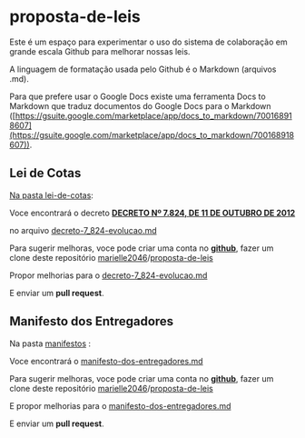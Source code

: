# proposta-de-leis
<!-- Output copied to clipboard! -->

<!-----
NEW: Check the "Suppress top comment" option to remove this info from the output.

Conversion time: 0.515 seconds.


Using this Markdown file:

1. Paste this output into your source file.
2. See the notes and action items below regarding this conversion run.
3. Check the rendered output (headings, lists, code blocks, tables) for proper
   formatting and use a linkchecker before you publish this page.

Conversion notes:

* Docs to Markdown version 1.0β28
* Tue Jun 30 2020 19:45:32 GMT-0700 (PDT)
* Source doc: Este é um espaço para experimentar o uso do sistema de colaboração em grande escala Github para melhorar nossas leis
----->


Este é um espaço para experimentar o uso do sistema de colaboração em grande escala Github para melhorar nossas leis.

A linguagem de formatação usada pelo Github é o Markdown (arquivos .md).

Para que prefere usar o Google Docs existe uma ferramenta Docs to Markdown que traduz documentos do Google Docs para o Markdown ([https://gsuite.google.com/marketplace/app/docs_to_markdown/700168918607](https://gsuite.google.com/marketplace/app/docs_to_markdown/700168918607)).


## Lei de Cotas

[Na pasta lei-de-cotas](https://github.com/marielle2046/proposta-de-leis/tree/master/lei-de-cotas):

Voce encontrará o decreto **[DECRETO Nº 7.824, DE 11 DE OUTUBRO DE 2012](http://legislacao.planalto.gov.br/legisla/legislacao.nsf/Viw_Identificacao/DEC%207.824-2012?OpenDocument)**

no arquivo [ decreto-7_824-evolucao.md](https://github.com/marielle2046/proposta-de-leis/commit/2b51f6bf8e91067d5025d31c028c0e0ff8837634)

Para sugerir melhoras, voce pode criar uma conta no **[github](https://github.com/join)**, fazer um clone deste repositório [marielle2046](https://github.com/marielle2046)/[proposta-de-leis](https://github.com/marielle2046/proposta-de-leis)

Propor melhorias  para o [decreto-7_824-evolucao.md](https://github.com/marielle2046/proposta-de-leis/commit/2b51f6bf8e91067d5025d31c028c0e0ff8837634)

E enviar um **pull request**.


## Manifesto dos Entregadores

Na pasta [manifestos](https://github.com/marielle2046/proposta-de-leis/tree/master/manifestos) :

Voce encontrará o [manifesto-dos-entregadores.md](https://github.com/marielle2046/proposta-de-leis/blob/master/manifestos/manifesto-dos-entregadores.md)

Para sugerir melhoras, voce pode criar uma conta no **[github](https://github.com/join)**, fazer um clone deste repositório [marielle2046](https://github.com/marielle2046)/[proposta-de-leis](https://github.com/marielle2046/proposta-de-leis)

E propor melhorias para o [manifesto-dos-entregadores.md](https://github.com/marielle2046/proposta-de-leis/blob/master/manifestos/manifesto-dos-entregadores.md)

E enviar um **pull request**.
